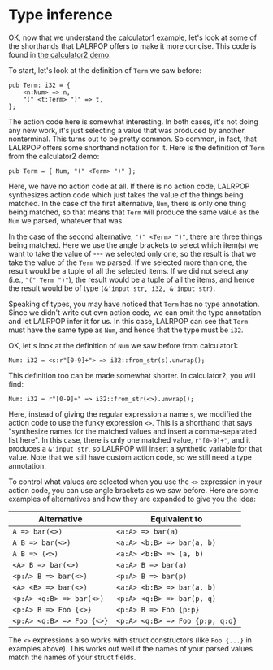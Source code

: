 # Type inference

OK, now that we understand [the calculator1 example][calculator1], let's
look at some of the shorthands that LALRPOP offers to make it more concise.
This code is found in [the calculator2 demo][calculator2].

To start, let's look at the definition of `Term` we saw before:

```lalrpop
pub Term: i32 = {
    <n:Num> => n,
    "(" <t:Term> ")" => t,
};
```

The action code here is somewhat interesting. In both cases, it's not
doing any new work, it's just selecting a value that was produced by
another nonterminal. This turns out to be pretty common. So common,
in fact, that LALRPOP offers some shorthand notation for it. Here is
the definition of `Term` from the calculator2 demo:

```lalrpop
pub Term = { Num, "(" <Term> ")" };
```

Here, we have no action code at all. If there is no action code,
LALRPOP synthesizes action code which just takes the value of the
things being matched. In the case of the first alternative, `Num`,
there is only one thing being matched, so that means that `Term` will
produce the same value as the `Num` we parsed, whatever that was.

In the case of the second alternative, `"(" <Term> ")"`, there are
three things being matched. Here we use the angle brackets to select
which item(s) we want to take the value of --- we selected only one,
so the result is that we take the value of the `Term` we parsed. If we
selected more than one, the result would be a tuple of all the
selected items.  If we did not select any (i.e., `"(" Term ")"`), the
result would be a tuple of all the items, and hence the result would
be of type `(&'input str, i32, &'input str)`.

Speaking of types, you may have noticed that `Term` has no type
annotation. Since we didn't write out own action code, we can omit the
type annotation and let LALRPOP infer it for us. In this case, LALRPOP
can see that `Term` must have the same type as `Num`, and hence that
the type must be `i32`.

OK, let's look at the definition of `Num` we saw before from calculator1:

```lalrpop
Num: i32 = <s:r"[0-9]+"> => i32::from_str(s).unwrap();
```

This definition too can be made somewhat shorter. In calculator2, you will
find:

```lalrpop
Num: i32 = r"[0-9]+" => i32::from_str(<>).unwrap();
```

Here, instead of giving the regular expression a name `s`, we modified
the action code to use the funky expression `<>`. This is a shorthand
that says "synthesize names for the matched values and insert a
comma-separated list here". In this case, there is only one matched
value, `r"[0-9]+"`, and it produces a `&'input str`, so LALRPOP will
insert a synthetic variable for that value. Note that we still have
custom action code, so we still need a type annotation.

To control what values are selected when you use the `<>` expression
in your action code, you can use angle brackets as we saw before.
Here are some examples of alternatives and how they are expanded to
give you the idea:

| Alternative          | Equivalent to              |
| -----------          | -------------              |
| `A => bar(<>)`       | `<a:A> => bar(a)`          |
| `A B => bar(<>)`     | `<a:A> <b:B> => bar(a, b)` |
| `A B => (<>)`        | `<a:A> <b:B> => (a, b)`    |
| `<A> B => bar(<>)`   | `<a:A> B => bar(a)`        |
| `<p:A> B => bar(<>)` | `<p:A> B => bar(p)`        |
| `<A> <B> => bar(<>)` | `<a:A> <b:B> => bar(a, b)` |
| `<p:A> <q:B> => bar(<>)` | `<p:A> <q:B> => bar(p, q)` |
| `<p:A> B => Foo {<>}` | `<p:A> B => Foo {p:p}` |
| `<p:A> <q:B> => Foo {<>}` | `<p:A> <q:B> => Foo {p:p, q:q}` |

The `<>` expressions also works with struct constructors (like `Foo
{...}` in examples above). This works out well if the names of your
parsed values match the names of your struct fields.

[calculator1]: https://github.com/lalrpop/lalrpop/blob/master/doc/calculator/src/calculator1.lalrpop
[calculator2]: https://github.com/lalrpop/lalrpop/blob/master/doc/calculator/src/calculator2.lalrpop
